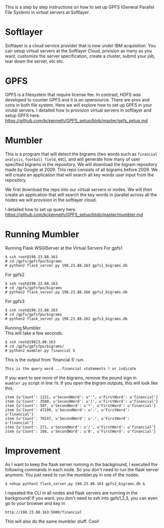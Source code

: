 This is a step by step instructions on how to set up GPFS (General Parallel File System) in virtual servers at Softlayer. 

# Softlayer
Softlayer is a cloud service provider that is now under IBM acquisition. You can setup virtual servers at the Softlayer Cloud, privision as many as you want, customize the server specification, create a cluster, submit your job, tear down the server, etc etc. 

# GPFS
GPFS is a filesystem that require license fee. In contrast, HDFS was developed to counter GPFS and it is an opensource. There are pros and cons in both file system. Here we will explore how to set up GPFS in your virutal servers. I detailed how to provision virtual servers in softlayer and setup GPFS here. 
https://github.com/kckenneth/GPFS_setup/blob/master/gpfs_setup.md

# Mumbler
This is a program that will detect the bigrams (two words such as `financial analysis`, `football field`, etc), and will generate how many of user specified bigrams in the repository. We will download the bigram repository made by Google at 2009. This repo consists of all bigrams before 2009. We will create an application that will search all key words user input from the repository. 

We first download the repo into our virtual servers or nodes. We will then create an application that will search the key words in parallel across all the nodes we will provision in the softlayer cloud. 

I detailed how to set up query here.  
https://github.com/kckenneth/GPFS_setup/blob/master/mumbler.md

# Running Mumbler

Running Flask WSGIServer at the Virtual Servers
For gpfs1
```
$ ssh root@198.23.88.163
# cd /gpfs/gpfsfpo/bigrams
# python2 flask_server.py 198.23.88.163 gpfs1_bigrams.db
```
For gpfs2
```
$ ssh root@198.23.88.163
# cd /gpfs/gpfsfpo/bigrams
# python2 flask_server.py 198.23.88.166 gpfs2_bigrams.db
```
For gpfs3
```
$ ssh root@198.23.88.163
# cd /gpfs/gpfsfpo/bigrams
# python2 flask_server.py 198.23.88.162 gpfs3_bigrams.db
```

Running Mumbler  
This will take a few seconds. 
```
$ ssh root@19823.88.163
# cd /gpfs/gpfsfpo/bigrams/
# python2 mumbler.py financial 5
```
This is the output from 'financial 5' run. 
```
This is the query word ...financial statements ) or indicate
```
If you want to see more of the bigrams, remove the pound sign in `mumbler.py` script in line `79`. If you open the bigram outputs, this will look like this. 
```
item {u'Count': 1221, u'SecondWord': u"'", u'FirstWord': u'financial'}
item {u'Count': 3500, u'SecondWord': u')', u'FirstWord': u'financial'}
item {u'Count': 587, u'SecondWord': u'*', u'FirstWord': u'financial'}
item {u'Count': 47299, u'SecondWord': u'-', u'FirstWord': u'financial'}
item {u'Count': 70147, u'SecondWord': u'.', u'FirstWord': u'financial'}
item {u'Count': 271, u'SecondWord': u'/', u'FirstWord': u'financial'}
item {u'Count': 108, u'SecondWord': u'0', u'FirstWord': u'financial'}
```

# Improvement

As I want to keep the flask server running in the background, I executed the following commands in each node. So you don't need to run the flask server anymore. You just need to run the mumbler.py in one of the nodes. 
```
$ nohup python2 flask_server.py 198.23.88.163 gpfs1_bigrams.db &
```
I repeated the CLI in all nodes and flask servers are running in the background! If you want, you don't need to ssh into gpfs1,2,3, you can even go to your browser and key in
```
http://198.23.88.163:5000/financial
```
This will also do the same mumbler stuff. Cool!







